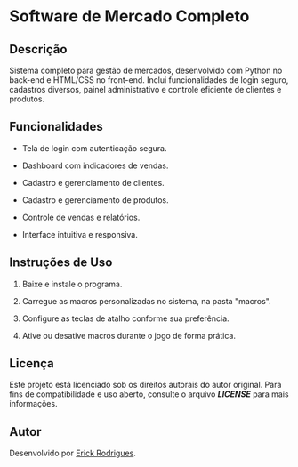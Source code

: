 # Software de Mercado Completo

## Descrição

Sistema completo para gestão de mercados, desenvolvido com Python no back-end e HTML/CSS no front-end. Inclui funcionalidades de login seguro, cadastros diversos, painel administrativo e controle eficiente de clientes e produtos.

## Funcionalidades

- Tela de login com autenticação segura.

- Dashboard com indicadores de vendas.

- Cadastro e gerenciamento de clientes.

- Cadastro e gerenciamento de produtos.

- Controle de vendas e relatórios.

- Interface intuitiva e responsiva.

## Instruções de Uso

1. Baixe e instale o programa.

2. Carregue as macros personalizadas no sistema, na pasta "macros".

3. Configure as teclas de atalho conforme sua preferência.

4. Ative ou desative macros durante o jogo de forma prática.

## Licença

Este projeto está licenciado sob os direitos autorais do autor original.
Para fins de compatibilidade e uso aberto, consulte o arquivo **_LICENSE_** para mais informações.

## Autor

Desenvolvido por [Erick Rodrigues](https://github.com/erickki).
